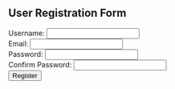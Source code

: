 <!DOCTYPE html>
<html lang="en">
<head>
<meta charset="UTF-8">
<meta name="viewport" content="width=device-width, initial-scale=1.0">
<title>User Registration Form</title>
</head>
<body>

<h2>User Registration Form</h2>

<form action="submit.php" method="POST">
  <div>
    <label for="username">Username:</label>
    <input type="text" id="username" name="username" required>
  </div>
  <div>
    <label for="email">Email:</label>
    <input type="email" id="email" name="email" required>
  </div>
  <div>
    <label for="password">Password:</label>
    <input type="password" id="password" name="password" required>
  </div>
  <div>
    <label for="confirm_password">Confirm Password:</label>
    <input type="password" id="confirm_password" name="confirm_password" required>
  </div>
  <button type="submit">Register</button>
</form>

</body>
</html>
